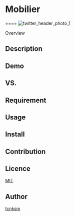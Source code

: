 # Mobilier
====
![twitter_header_photo_1](https://gyazo.com/61af1f899b57317e4573c520157055b8)

Overview

## Description

## Demo

## VS. 

## Requirement

## Usage

## Install

## Contribution

## Licence

[MIT](https://github.com/tcnksm/tool/blob/master/LICENCE)

## Author

[tcnksm](https://github.com/tcnksm)

 
